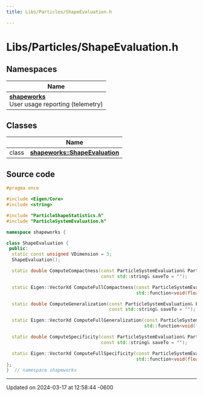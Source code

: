 ```yaml
---
title: Libs/Particles/ShapeEvaluation.h

---
```


# Libs/Particles/ShapeEvaluation.h



## Namespaces

| Name           |
| -------------- |
| **[shapeworks](../Namespaces/namespaceshapeworks.md)** <br>User usage reporting (telemetry)  |

## Classes

|                | Name           |
| -------------- | -------------- |
| class | **[shapeworks::ShapeEvaluation](../Classes/classshapeworks_1_1ShapeEvaluation.md)**  |




## Source code

```cpp
#pragma once

#include <Eigen/Core>
#include <string>

#include "ParticleShapeStatistics.h"
#include "ParticleSystemEvaluation.h"

namespace shapeworks {

class ShapeEvaluation {
 public:
  static const unsigned VDimension = 3;
  ShapeEvaluation();

  static double ComputeCompactness(const ParticleSystemEvaluation& ParticleSystemEvaluation, const int nModes,
                                   const std::string& saveTo = "");

  static Eigen::VectorXd ComputeFullCompactness(const ParticleSystemEvaluation& ParticleSystemEvaluation,
                                                std::function<void(float)> progress_callback = nullptr);

  static double ComputeGeneralization(const ParticleSystemEvaluation& ParticleSystemEvaluation, const int nModes,
                                      const std::string& saveTo = "");

  static Eigen::VectorXd ComputeFullGeneralization(const ParticleSystemEvaluation& ParticleSystemEvaluation,
                                                   std::function<void(float)> progress_callback = nullptr);

  static double ComputeSpecificity(const ParticleSystemEvaluation& ParticleSystemEvaluation, const int nModes,
                                   const std::string& saveTo = "");

  static Eigen::VectorXd ComputeFullSpecificity(const ParticleSystemEvaluation& ParticleSystemEvaluation,
                                                std::function<void(float)> progress_callback = nullptr);
};
}  // namespace shapeworks
```


-------------------------------

Updated on 2024-03-17 at 12:58:44 -0600
